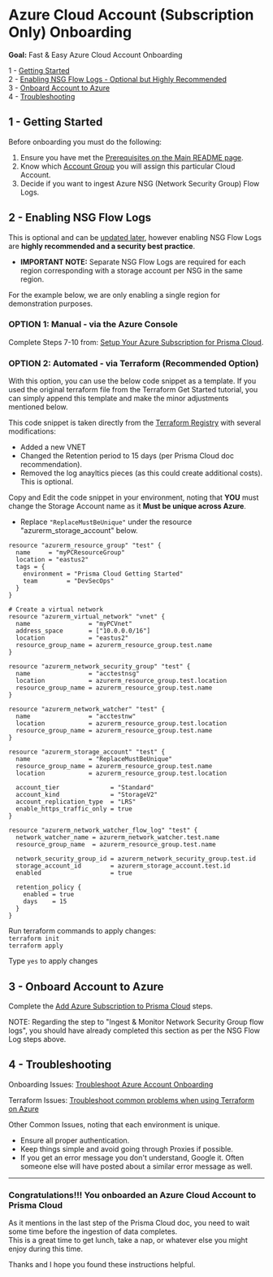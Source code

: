 # Azure Cloud Account (Subscription Only) Onboarding

**Goal:** Fast & Easy Azure Cloud Account Onboarding
   
1 - [Getting Started](#head1)   
2 - [Enabling NSG Flow Logs - Optional but Highly Recommended](#head2)   
3 - [Onboard Account to Azure](#head3)   
4 - [Troubleshooting](#head4)   
   
## 1 - <a name="head1"></a> Getting Started 
Before onboarding you must do the following:
   
1. Ensure you have met the [Prerequisites on the Main README page](../README.md#1----prerequisities--assumptions).
2. Know which [Account Group](https://docs.paloaltonetworks.com/prisma/prisma-cloud/prisma-cloud-admin/manage-prisma-cloud-administrators/create-account-groups) you will assign this particular Cloud Account.
3. Decide if you want to ingest Azure NSG (Network Security Group) Flow Logs.

## 2 - <a name="head2"></a> Enabling NSG Flow Logs 
This is optional and can be [updated later](https://docs.paloaltonetworks.com/prisma/prisma-cloud/prisma-cloud-admin/connect-your-cloud-platform-to-prisma-cloud/onboard-your-azure-account/update-an-onboarded-azure-account.html), however enabling NSG Flow Logs are **highly recommended and a security best practice**.
   
- **IMPORTANT NOTE:** Separate NSG Flow Logs are required for each region corresponding with a storage account per NSG in the same region.  
   
For the example below, we are only enabling a single region for demonstration purposes.

### OPTION 1: Manual - via the Azure Console
Complete Steps 7-10 from: [Setup Your Azure Subscription for Prisma Cloud](https://docs.paloaltonetworks.com/prisma/prisma-cloud/prisma-cloud-admin/connect-your-cloud-platform-to-prisma-cloud/onboard-your-azure-account/set-up-your-azure-account.html#id3c86dfb2-8ffb-4a60-9416-f15c5cec3ed6).  

### OPTION 2: Automated - via Terraform (Recommended Option)
With this option, you can use the below code snippet as a template.  If you used the original terraform file from the Terraform Get Started tutorial, you can simply append this template and make the minor adjustments mentioned below.

This code snippet is taken directly from the [Terraform Registry](https://registry.terraform.io/providers/hashicorp/azurerm/latest/docs/resources/network_watcher_flow_log) with several modifications:
  - Added a new VNET
  - Changed the Retention period to 15 days (per Prisma Cloud doc recommendation).
  - Removed the log anayltics pieces (as this could create additional costs).  This is optional.   
   
Copy and Edit the code snippet in your environment, noting that **YOU** must change the Storage Account name as it **Must be unique across Azure**.
- Replace `"ReplaceMustBeUnique"` under the resource "azurerm_storage_account" below.

```
resource "azurerm_resource_group" "test" {
  name     = "myPCResourceGroup"
  location = "eastus2"
  tags = {
    environment = "Prisma Cloud Getting Started"
    team        = "DevSecOps"
  }
}

# Create a virtual network
resource "azurerm_virtual_network" "vnet" {
  name                = "myPCVnet"
  address_space       = ["10.0.0.0/16"]
  location            = "eastus2"
  resource_group_name = azurerm_resource_group.test.name
}

resource "azurerm_network_security_group" "test" {
  name                = "acctestnsg"
  location            = azurerm_resource_group.test.location
  resource_group_name = azurerm_resource_group.test.name
}

resource "azurerm_network_watcher" "test" {
  name                = "acctestnw"
  location            = azurerm_resource_group.test.location
  resource_group_name = azurerm_resource_group.test.name
}

resource "azurerm_storage_account" "test" {
  name                = "ReplaceMustBeUnique"
  resource_group_name = azurerm_resource_group.test.name
  location            = azurerm_resource_group.test.location

  account_tier              = "Standard"
  account_kind              = "StorageV2"
  account_replication_type  = "LRS"
  enable_https_traffic_only = true
}

resource "azurerm_network_watcher_flow_log" "test" {
  network_watcher_name = azurerm_network_watcher.test.name
  resource_group_name  = azurerm_resource_group.test.name

  network_security_group_id = azurerm_network_security_group.test.id
  storage_account_id        = azurerm_storage_account.test.id
  enabled                   = true

  retention_policy {
    enabled = true
    days    = 15
  }
}
```
Run terraform commands to apply changes:   
`terraform init`  
`terraform apply`  
   
Type `yes` to apply changes

## 3 - <a name="head3"></a> Onboard Account to Azure
Complete the [Add Azure Subscription to Prisma Cloud](https://docs.paloaltonetworks.com/prisma/prisma-cloud/prisma-cloud-admin/connect-your-cloud-platform-to-prisma-cloud/onboard-your-azure-account/add-azure-cloud-account-on-prisma-cloud.html) steps.   
   
NOTE: Regarding the step to "Ingest & Monitor Network Security Group flow logs", you should have already completed this section as per the NSG Flow Log steps above.

## 4 - <a name="head4"></a> Troubleshooting
Onboarding Issues: [Troubleshoot Azure Account Onboarding](https://docs.paloaltonetworks.com/prisma/prisma-cloud/prisma-cloud-admin/connect-your-cloud-platform-to-prisma-cloud/onboard-your-azure-account/troubleshoot-azure-account-onboarding.html)
   
Terraform Issues: [Troubleshoot common problems when using Terraform on Azure](https://docs.microsoft.com/en-us/azure/developer/terraform/troubleshoot)
   
Other Common Issues, noting that each environment is unique.
- Ensure all proper authentication.
- Keep things simple and avoid going through Proxies if possible.
- If you get an error message you don't understand, Google it.  Often someone else will have posted about a similar error message as well.

---

### Congratulations!!!  You onboarded an Azure Cloud Account to Prisma Cloud
As it mentions in the last step of the Prisma Cloud doc, you need to wait some time before the ingestion of data completes.   
This is a great time to get lunch, take a nap, or whatever else you might enjoy during this time.   
   
Thanks and I hope you found these instructions helpful.


